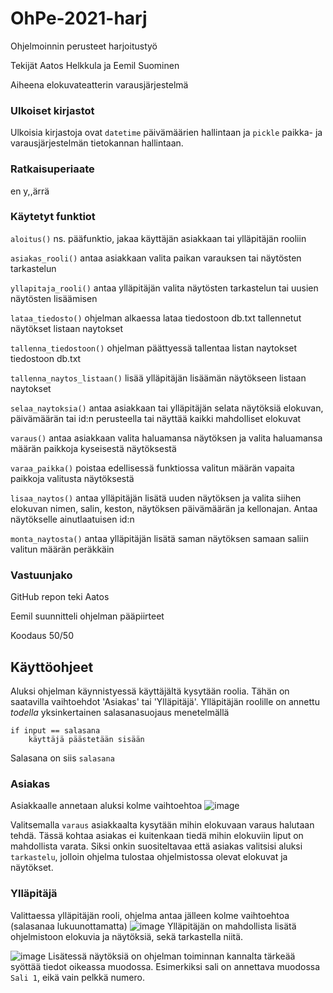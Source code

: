 # OhPe-2021-harj
Ohjelmoinnin perusteet harjoitustyö

Tekijät Aatos Helkkula ja Eemil Suominen

Aiheena elokuvateatterin varausjärjestelmä

### Ulkoiset kirjastot
Ulkoisia kirjastoja ovat `datetime` päivämäärien hallintaan ja `pickle` paikka- ja varausjärjestelmän tietokannan hallintaan.

### Ratkaisuperiaate
en y,,ärrä

### Käytetyt funktiot

`aloitus()` ns. pääfunktio, jakaa käyttäjän asiakkaan tai ylläpitäjän rooliin

`asiakas_rooli()` antaa asiakkaan valita paikan varauksen tai näytösten tarkastelun

`yllapitaja_rooli()` antaa ylläpitäjän valita näytösten tarkastelun tai uusien näytösten lisäämisen

`lataa_tiedosto()` ohjelman alkaessa lataa tiedostoon db.txt tallennetut näytökset listaan naytokset

`tallenna_tiedostoon()` ohjelman päättyessä tallentaa listan naytokset tiedostoon db.txt

`tallenna_naytos_listaan()` lisää ylläpitäjän lisäämän näytökseen listaan naytokset

`selaa_naytoksia()` antaa asiakkaan tai ylläpitäjän selata näytöksiä elokuvan, päivämäärän tai id:n perusteella tai näyttää kaikki mahdolliset elokuvat

`varaus()` antaa asiakkaan valita haluamansa näytöksen ja valita haluamansa määrän paikkoja kyseisestä näytöksestä

`varaa_paikka()` poistaa edellisessä funktiossa valitun määrän vapaita paikkoja valitusta näytöksestä

`lisaa_naytos()` antaa ylläpitäjän lisätä uuden näytöksen ja valita siihen elokuvan nimen, salin, keston, näytöksen päivämäärän ja kellonajan. Antaa näytökselle ainutlaatuisen id:n

`monta_naytosta()` antaa ylläpitäjän lisätä saman näytöksen samaan saliin valitun määrän peräkkäin

### Vastuunjako
GitHub repon teki Aatos

Eemil suunnitteli ohjelman pääpiirteet

Koodaus 50/50

## Käyttöohjeet
Aluksi ohjelman käynnistyessä käyttäjältä kysytään roolia.
Tähän on saatavilla vaihtoehdot 'Asiakas' tai 'Ylläpitäjä'.
Ylläpitäjän roolille on annettu _todella_ yksinkertainen salasanasuojaus menetelmällä
```
if input == salasana
    käyttäjä päästetään sisään
```
Salasana on siis `salasana`

### Asiakas
Asiakkaalle annetaan aluksi kolme vaihtoehtoa
![image](https://user-images.githubusercontent.com/7459186/146674548-3cdabf40-d88b-492a-a8a9-4e92059bb59b.png)

Valitsemalla `varaus` asiakkaalta kysytään mihin elokuvaan varaus halutaan tehdä.
Tässä kohtaa asiakas ei kuitenkaan tiedä mihin elokuviin liput on mahdollista varata.
Siksi onkin suositeltavaa että asiakas valitsisi aluksi `tarkastelu`, jolloin ohjelma tulostaa ohjelmistossa olevat elokuvat ja näytökset.

### Ylläpitäjä
Valittaessa ylläpitäjän rooli, ohjelma antaa jälleen kolme vaihtoehtoa (salasanaa lukuunottamatta)
![image](https://user-images.githubusercontent.com/7459186/146674900-2a8d6d61-df26-455a-9a9f-b0cafa719703.png)
Ylläpitäjän on mahdollista lisätä ohjelmistoon elokuvia ja näytöksiä, sekä tarkastella niitä.

![image](https://user-images.githubusercontent.com/7459186/146674970-057cc1d6-6178-49f1-92cf-1e0fcf619ceb.png)
Lisätessä näytöksiä on ohjelman toiminnan kannalta tärkeää syöttää tiedot oikeassa muodossa.
Esimerkiksi sali on annettava muodossa `Sali 1`, eikä vain pelkkä numero.
